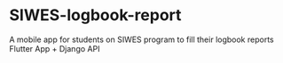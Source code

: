 # SIWES-logbook-report
A mobile app for students on SIWES program to fill their logbook reports
Flutter App + Django API
